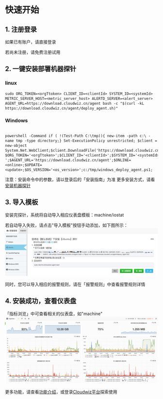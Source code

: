 # 快速开始

## 1. 注册登录

如果已有账户，请直接登录

若尚未注册，请免费注册试用

## 2. 一键安装部署机器探针

### linux

```
sudo ORG_TOKEN=<orgTtoken> CLIENT_ID=<clientId> SYSTEM_ID=<systemId> METRIC_SERVER_HOST=<metric_server_host> ALERTD_SERVER=<alert_server> AGENT_URL=https://download.cloudwiz.cn/agent bash -c "$(curl -kL https://download.cloudwiz.cn/agent/deploy_agent.sh)"
```

### Windows

```

powershell -Command if ( !(Test-Path C:\tmp)){ new-item -path c:\ -name tmp -type directory;} Set-ExecutionPolicy unrestricted; $client = new-object System.Net.WebClient;$client.DownloadFile('https://download.cloudwiz.cn/agent/windows_deploy_agent.ps1','C:/tmp/windows_deploy_agent.ps1'); $ORG_TOKEN='<orgTtoken>';$CLIENT_ID='<clientId>';$SYSTEM_ID='<systemId>';$METRIC_SERVER_HOST='<metric_server_host>';$ALERTD_SERVER='<alert_server> ';$AGENT_URL='https://download.cloudwiz.cn/agent';$ONLINE=<online>;$UPDATE=<update>;$OS_VERSION='<os_version>';c:/tmp/windows_deploy_agent.ps1;

```

注意：安装命令中的参数，请以登录后的「安装指南」为准
更多安装方式，请看[安装机器探针](/part4/an-zhuang-zhi-nan/an-zhuang-ji-qi-tan-zhen.md)

## 3. 导入模板
安装完探针，系统将自动导入相应仪表盘模板：machine/iostat

若自动导入失败，请点击"导入模板"按钮手动添加，如下图所示：
![](/part1/images/host_agent.png)

同时，您可以导入相应的报警规则，请在「报警规则」中查看报警规则详情


## 4. 安装成功，查看仪表盘

「指标浏览」中可查看相关的仪表盘，如"machine"
![](/part1/images/machine.png)


更多功能，请查看[功能介绍](/part4/README.md)，或登录[Cloudwiz平台](https://app.cloudwiz.cn/login)探索使用
